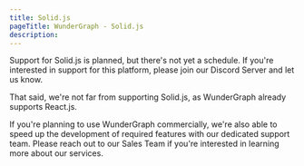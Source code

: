 ```yaml
---
title: Solid.js
pageTitle: WunderGraph - Solid.js
description:
---
```


Support for Solid.js is planned,
but there's not yet a schedule.
If you're interested in support for this platform,
please join our Discord Server and let us know.

That said, we're not far from supporting Solid.js,
as WunderGraph already supports React.js.

If you're planning to use WunderGraph commercially,
we're also able to speed up the development of required features with our dedicated support team.
Please reach out to our Sales Team if you're interested in learning more about our services.

